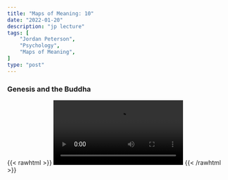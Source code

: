 ```yaml
---
title: "Maps of Meaning: 10"
date: "2022-01-20"
description: "jp lecture"
tags: [
    "Jordan Peterson",
    "Psychology",
    "Maps of Meaning",
]
type: "post"
---
```


### Genesis and the Buddha

{{< rawhtml >}}
    <video width="auto" height="auto" controls>
        <source src="https://lectures.dev00ps.com/maps-of-meaning/2017%20Maps%20of%20Meaning%2010%20-%20Genesis%20and%20the%20Buddha.mp4" type="video/mp4"> 
    </video>
{{< /rawhtml >}}